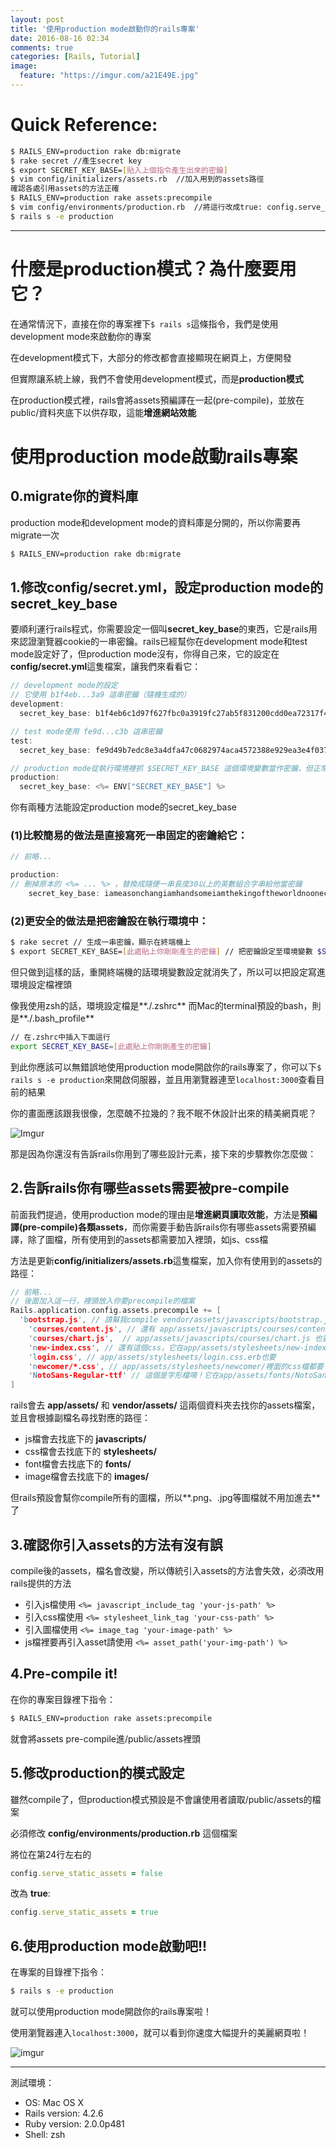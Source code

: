 ```yaml
---
layout: post
title: '使用production mode啟動你的rails專案'
date: 2016-08-16 02:34
comments: true
categories: [Rails, Tutorial]
image:
  feature: "https://imgur.com/a21E49E.jpg"
---
```


# Quick Reference:

``` bash
$ RAILS_ENV=production rake db:migrate
$ rake secret //產生secret key
$ export SECRET_KEY_BASE=[貼入上個指令產生出來的密鑰]
$ vim config/initializers/assets.rb  //加入用到的assets路徑
確認各處引用assets的方法正確
$ RAILS_ENV=production rake assets:precompile
$ vim config/environments/production.rb  //將這行改成true: config.serve_static_assets = true
$ rails s -e production
```

<!-- more -->

---

# 什麼是production模式？為什麼要用它？

在通常情況下，直接在你的專案裡下`$ rails s`這條指令，我們是使用development mode來啟動你的專案

在development模式下，大部分的修改都會直接顯現在網頁上，方便開發

但實際讓系統上線，我們不會使用development模式，而是**production模式**

在production模式裡，rails會將assets預編譯在一起(pre-compile)，並放在public/資料夾底下以供存取，這能**增進網站效能**

# 使用production mode啟動rails專案

## 0.migrate你的資料庫

production mode和development mode的資料庫是分開的，所以你需要再migrate一次

``` bash
$ RAILS_ENV=production rake db:migrate
```

## 1.修改config/secret.yml，設定production mode的secret_key_base

要順利運行rails程式，你需要設定一個叫**secret_key_base**的東西，它是rails用來認證瀏覽器cookie的一串密鑰。rails已經幫你在development mode和test mode設定好了，但production mode沒有，你得自己來，它的設定在**config/secret.yml**這隻檔案，讓我們來看看它：

``` c secret.yml
// development mode的設定
// 它使用 b1f4eb...3a9 這串密鑰（隨機生成的）
development:
  secret_key_base: b1f4eb6c1d97f627fbc0a3919fc27ab5f831200cdd0ea72317f404a2b9d878192bca27d92380f56051c60d0a364c86fe53d9b9866d487a17cf06582a783723a9

// test mode使用 fe9d...c3b 這串密鑰
test:
  secret_key_base: fe9d49b7edc8e3a4dfa47c0682974aca4572388e929ea3e4f037b3e8841747fc3029e030bbd102a62d372596b4d753dd0c419b7425a8dcceca3817cf7d5dbc3b

// production mode從執行環境裡抓 $SECRET_KEY_BASE 這個環境變數當作密鑰，但正常情況下該變數並不存在，所以出錯
production:
  secret_key_base: <%= ENV["SECRET_KEY_BASE"] %>
```

你有兩種方法能設定production mode的secret_key_base

### (1)比較簡易的做法是直接寫死一串固定的密鑰給它：

``` c secret.yml
// 前略...

production:
// 刪掉原本的 <%= ... %> ，替換成隨便一串長度30以上的英數組合字串給他當密鑰
	secret_key_base: iameasonchangiamhandsomeiamthekingoftheworldnoonecandefeatmeiwantagirlfriendiamaloserqq
```

### (2)更安全的做法是把密鑰設在執行環境中：

``` bash
$ rake secret // 生成一串密鑰，顯示在終端機上
$ export SECRET_KEY_BASE=[此處貼上你剛剛產生的密鑰] // 把密鑰設定至環境變數 $SECRET_KEY_BASE
```

但只做到這樣的話，重開終端機的話環境變數設定就消失了，所以可以把設定寫進環境設定檔裡頭

像我使用zsh的話，環境設定檔是**./.zshrc**
而Mac的terminal預設的bash，則是**./.bash_profile**

``` bash .zshrc
// 在.zshrc中插入下面這行
export SECRET_KEY_BASE=[此處貼上你剛剛產生的密鑰]
```

到此你應該可以無錯誤地使用production mode開啟你的rails專案了，你可以下`$ rails s -e production`來開啟伺服器，並且用瀏覽器連至`localhost:3000`查看目前的結果

你的畫面應該跟我很像，怎麼醜不拉幾的？我不眠不休設計出來的精美網頁呢？

![Imgur](https://i.imgur.com/oVAdVyK.png?2)

那是因為你還沒有告訴rails你用到了哪些設計元素，接下來的步驟教你怎麼做：

## 2.告訴rails你有哪些assets需要被pre-compile

前面我們提過，使用production mode的理由是**增進網頁讀取效能**，方法是**預編譯(pre-compile)各類assets**，而你需要手動告訴rails你有哪些assets需要預編譯，除了圖檔，所有使用到的assets都需要加入裡頭，如js、css檔

方法是更新**config/initializers/assets.rb**這隻檔案，加入你有使用到的assets的路徑：

``` c++ assets.rb
// 前略...
// 後面加入這一行，裡頭放入你要precompile的檔案
Rails.application.config.assets.precompile += [
  'bootstrap.js', // 請幫我compile vendor/assets/javascripts/bootstrap.js 這支檔案
	'courses/content.js', // 還有 app/assets/javascripts/courses/content.js
	'courses/chart.js',  // app/assets/javascripts/courses/chart.js 也要
	'new-index.css', // 還有這個css，它在app/assets/stylesheets/new-index.css.scss
	'login.css', // app/assets/stylesheets/login.css.erb也要
	'newcomer/*.css', // app/assets/stylesheets/newcomer/裡面的css檔都要！
	'NotoSans-Regular-ttf' // 這個是字形檔唷！它在app/assets/fonts/NotoSans-Regular-ttf
]
```

rails會去 **app/assets/** 和 **vendor/assets/** 這兩個資料夾去找你的assets檔案，並且會根據副檔名尋找對應的路徑：

- js檔會去找底下的 **javascripts/**
- css檔會去找底下的 **stylesheets/**
- font檔會去找底下的 **fonts/**
- image檔會去找底下的 **images/**

但rails預設會幫你compile所有的圖檔，所以**.png、.jpg等圖檔就不用加進去**了

## 3.確認你引入assets的方法有沒有誤

compile後的assets，檔名會改變，所以傳統引入assets的方法會失效，必須改用rails提供的方法

- 引入js檔使用 `<%= javascript_include_tag 'your-js-path' %>`
- 引入css檔使用 `<%= stylesheet_link_tag 'your-css-path' %>`
- 引入圖檔使用 `<%= image_tag 'your-image-path' %>`
- js檔裡要再引入asset請使用 `<%= asset_path('your-img-path') %>`

## 4.Pre-compile it!

在你的專案目錄裡下指令：

``` bash
$ RAILS_ENV=production rake assets:precompile
```

就會將assets pre-compile進/public/assets裡頭

## 5.修改production的模式設定

雖然compile了，但production模式預設是不會讓使用者讀取/public/assets的檔案

必須修改 **config/environments/production.rb** 這個檔案

將位在第24行左右的

``` ruby production.rb
config.serve_static_assets = false
```

改為 **true**:

``` ruby production.rb
config.serve_static_assets = true
```

## 6.使用production mode啟動吧!!

在專案的目錄裡下指令：

``` bash
$ rails s -e production
```

就可以使用production mode開啟你的rails專案啦！

使用瀏覽器連入`localhost:3000`，就可以看到你速度大幅提升的美麗網頁啦！

![imgur](https://imgur.com/IGxS4QM.jpg)

---

測試環境：

- OS: Mac OS X
- Rails version: 4.2.6
- Ruby version: 2.0.0p481
- Shell: zsh